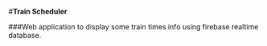 #**Train Scheduler**

###Web application to display some train times info using firebase realtime database.
